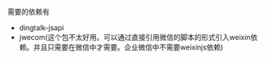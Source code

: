 需要的依赖有
- dingtalk-jsapi
- jwecom(这个包不太好用。可以通过直接引用微信的脚本的形式引入weixin依赖。并且只需要在微信中才需要。企业微信中不需要weixinjs依赖)
